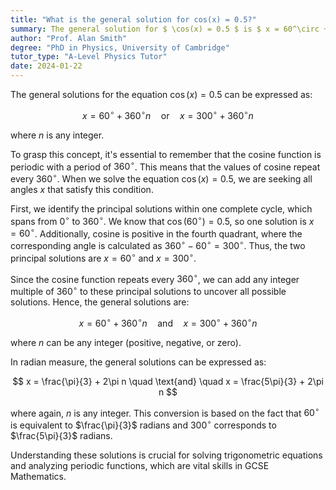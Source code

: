 ```yaml
---
title: "What is the general solution for cos(x) = 0.5?"
summary: The general solution for $ \cos(x) = 0.5 $ is $ x = 60^\circ + 360^\circ n $ or $ x = 300^\circ + 360^\circ n $, where $ n $ is an integer.
author: "Prof. Alan Smith"
degree: "PhD in Physics, University of Cambridge"
tutor_type: "A-Level Physics Tutor"
date: 2024-01-22
---
```


The general solutions for the equation $\cos(x) = 0.5$ can be expressed as:

$$
x = 60^\circ + 360^\circ n \quad \text{or} \quad x = 300^\circ + 360^\circ n
$$

where $n$ is any integer.

To grasp this concept, it's essential to remember that the cosine function is periodic with a period of $360^\circ$. This means that the values of cosine repeat every $360^\circ$. When we solve the equation $\cos(x) = 0.5$, we are seeking all angles $x$ that satisfy this condition.

First, we identify the principal solutions within one complete cycle, which spans from $0^\circ$ to $360^\circ$. We know that $\cos(60^\circ) = 0.5$, so one solution is $x = 60^\circ$. Additionally, cosine is positive in the fourth quadrant, where the corresponding angle is calculated as $360^\circ - 60^\circ = 300^\circ$. Thus, the two principal solutions are $x = 60^\circ$ and $x = 300^\circ$.

Since the cosine function repeats every $360^\circ$, we can add any integer multiple of $360^\circ$ to these principal solutions to uncover all possible solutions. Hence, the general solutions are:

$$
x = 60^\circ + 360^\circ n \quad \text{and} \quad x = 300^\circ + 360^\circ n
$$

where $n$ can be any integer (positive, negative, or zero).

In radian measure, the general solutions can be expressed as:

$$
x = \frac{\pi}{3} + 2\pi n \quad \text{and} \quad x = \frac{5\pi}{3} + 2\pi n
$$

where again, $n$ is any integer. This conversion is based on the fact that $60^\circ$ is equivalent to $\frac{\pi}{3}$ radians and $300^\circ$ corresponds to $\frac{5\pi}{3}$ radians.

Understanding these solutions is crucial for solving trigonometric equations and analyzing periodic functions, which are vital skills in GCSE Mathematics.
    